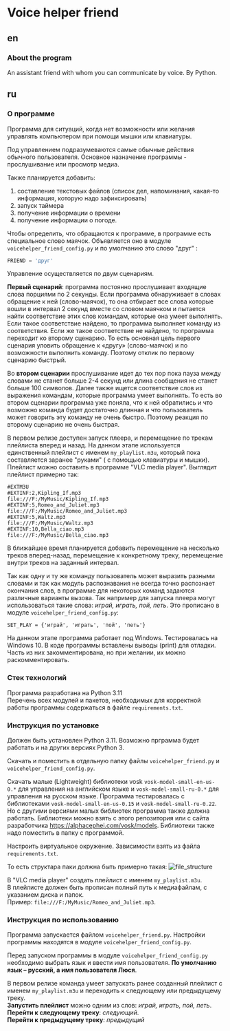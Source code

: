 # Voice helper friend
## en
### About the program
An assistant friend with whom you can communicate by voice.
By Python.

## ru
### О программе
Программа для ситуаций, когда нет возможности или желания управлять компьютером при помощи мышки или клавиатуры.

Под управлением подразумеваются  самые обычные действия обычного пользователя. 
Основное назначение программы - прослушивание или просмотр медиа. 

Также планируется добавить:
1. составление текстовых файлов (список дел, напоминания, какая-то информация, которую надо зафиксировать)
2. запуск таймера 
3. получение информации о времени
4. получение информации о погоде.

Чтобы определить, что обращаются к программе, в программе есть специальное слово маячок. Объявляется оно в модуле `voicehelper_friend_config.py` и по умолчанию это слово "друг" :
``` python
FRIEND = 'друг'
```


Управление осуществляется по двум сценариям.

**Первый сценарий**: программа постоянно прослушивает входящие слова порциями по 2 секунды.  Если программа обнаруживает в словах обращение к ней (слово-маячок), то она отбирает все слова которые вошли в интервал 2 секунд вместе со словом маячком и пытается найти соответствие этих слов командам, которые она умеет выполнять. Если такое соответствие найдено, то программа выполняет команду из соответствия. Если же такое соответствие не найдено, то программа переходит ко второму сценарию.
То есть основная цель первого сценария уловить обращение к «другу» (слово-маячок) и по возможности выполнить команду. Поэтому отклик по первому сценарию быстрый.

Во **втором сценарии** прослушивание идет до тех пор пока пауза между словами не станет больше 2-4 секунд или длина сообщения не станет больше 100 символов. Далее также ищется соответствие слов из выражения командам, которые программа умеет выполнять.
То есть во втором сценарии программа уже поняла, что к ней обратились и что возможно команда будет достаточно длинная и что пользователь может говорить эту команду не очень быстро. Поэтому реакция по второму сценарию не очень быстрая.

В первом релизе доступен запуск плеера,  и перемещение по трекам плейлиста вперед и назад. 
На данном этапе используется единственный плейлист с именем `my_playlist.m3u`, который пока составляется заранее "руками" ( с помощью клавиатуры и мышки). Плейлист можно составить в программе "VLC media player". Выглядит плейлист примерно так:
```
#EXTM3U
#EXTINF:2,Kipling_If.mp3
file:///F:/MyMusic/Kipling_If.mp3
#EXTINF:5,Romeo_and_Juliet.mp3
file:///F:/MyMusic/Romeo_and_Juliet.mp3
#EXTINF:5,Waltz.mp3
file:///F:/MyMusic/Waltz.mp3
#EXTINF:10,Bella_ciao.mp3
file:///F:/MyMusic/Bella_ciao.mp3
```

В ближайшее время планируется добавить перемещение на несколько треков вперед-назад, перемещение к конкретному треку, перемещение внутри треков на заданный интервал.

Так как одну и ту же команду пользователь может выразить разными словами и так как модуль распознавания не всегда точно распознает окончания слов, в программе для некоторых команд задаются различные варианты вызова.
Так например для запуска плеера могут использоваться такие слова: *играй, играть, пой, петь*. Это прописано в модуле `voicehelper_friend_config.py`:
``` 
SET_PLAY = {'играй', 'играть', 'пой', 'петь'}
```

На данном этапе программа работает под Windows. Тестировалась на Windows 10. 
В коде программы вставлены выводы (print) для отладки. Часть из них закомментирована, но при желании, их можно раскомментировать.

### Стек технологий
Программа разработана на Python 3.11  
Перечень всех модулей и пакетов, необходимых для корректной работы программы содержаться в файле `requirements.txt`. 

### Инструкция по установке
Должен быть установлен Python 3.11. Возможно прграмма будет работать и на других версиях Python 3. 

Скачать и поместить в отдельную папку файлы `voicehelper_friend.py` и `voicehelper_friend_config.py`. 

Скачать малые (Lightweight) библиотеки vosk `vosk-model-small-en-us-0.*` для управления на английском языке и `vosk-model-small-ru-0.*` для управления на русском языке. Программа тестировалась с библиотеками `vosk-model-small-en-us-0.15` и `vosk-model-small-ru-0.22`. Но с другими версиями малых библиотек программа также должна работать. Библиотеки можно взять с этого репозитория или с сайта разработчика https://alphacephei.com/vosk/models. Библиотеки также надо поместить в папку с программой.

Настроить виртуальное окружение. Зависимости взять из файла `requirements.txt`.

То есть структара паки должна быть примерно такая:
![file_structure](https://github.com/RedSeaFox/voice_friend/tree/master/image/file_structure.jpg)


В "VLC media player" создать плейлист с именем `my_playlist.m3u`.  
В плейлисте должен быть прописан полный путь к медиафайлам, с указанием диска и папок.  
Пример: `file:///F:/MyMusic/Romeo_and_Juliet.mp3`. 
 


### Инструкция по использованию
Программа запускается файлом ```voicehelper_friend.py```. 
Настройки программы находятся в модуле `voicehelper_friend_config.py`.  

Перед запуском программы в модуле ```voicehelper_friend_config.py``` необходимо выбрать язык и ввести имя пользователя. **По умолчанию язык – русский, а имя пользователя Люся**.

В первом релизе команда умеет запускать ранее созданный плейлист с именем ```my_playlist.m3u``` и переходить к следующему или предыдущему треку.  
**Запустить плейлист** можно одним из слов:  *играй, играть, пой, петь*.  
**Перейти к следующему треку**: *следующий*.  
**Перейти к предыдущему треку**: *предыдущий*


